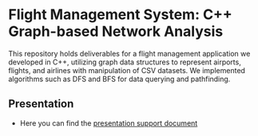 # Flight Management System: C++ Graph-based Network Analysis

This repository holds deliverables for a flight management application we developed in C++, utilizing graph data structures to represent airports, flights, and airlines with manipulation of CSV datasets. We implemented algorithms such as DFS and BFS for data querying and pathfinding.

## Presentation

- Here you can find the [presentation support document](Project2AED-presentation.pdf)
